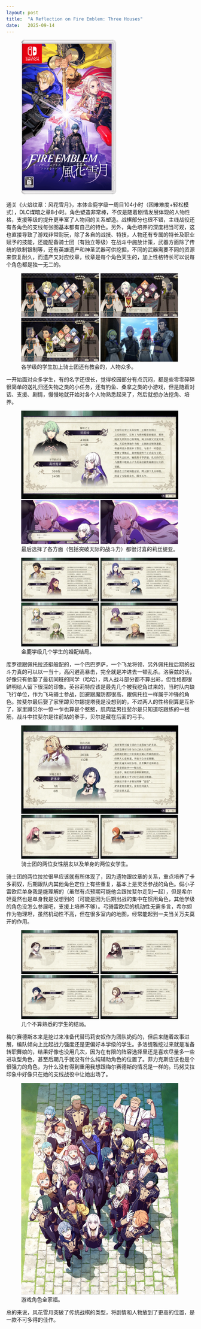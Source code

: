 ```yaml
---
layout: post
title:  "A Reflection on Fire Emblem: Three Houses"
date:   2025-09-14
---
```

<figure><img src="/assets/img/20250914-fire-emblem-three-houses_1.png" width="60%" /></figure>

通关《火焰纹章：风花雪月》，本体金鹿学级一周目104小时（困难难度+轻松模式），DLC煤暗之章8小时。角色塑造非常棒，不仅是随着剧情发展体现的人物性格，支援等级的提升更丰富了人物间的关系塑造。战棋部分也很不错，主线战役还有各角色的支线每张图基本都有自己的特色。另外，角色培养的深度相当可观，这也直接导致了游戏非常耐玩，除了各自的战技、特技，人物还有专属的特长及职业赋予的技能，还能配备骑士团（有独立等级）在战斗中施放计策，武器方面除了传统的铁制银制等，还有英雄遗产和神圣武器可供挖掘，不同的武器需要不同的资源来恢复耐久，而遗产又对应纹章，纹章是每个角色天生的，加上性格特长可以说每个角色都是独一无二的。

<figure>
<img src="/assets/img/20250914-fire-emblem-three-houses_2.jpg" width="49%" />
<img src="/assets/img/20250914-fire-emblem-three-houses_3.jpg" width="49%" />
<img src="/assets/img/20250914-fire-emblem-three-houses_4.jpg" width="49%" />
<img src="/assets/img/20250914-fire-emblem-three-houses_5.jpg" width="49%" />
<figcaption>各学级的学生加上骑士团还有教会的，人物众多。</figcaption>
</figure>

一开始面对众多学生，有的名字还很长，觉得校园部分有点沉闷，都是些零零碎碎很简单的送礼归还失物之类的小任务，还有钓鱼、桑拿之类的小游戏，但是随着对话、支援、剧情，慢慢地就开始对各个人物熟悉起来了，然后就想办法挖角、培养。

<figure>
<img src="/assets/img/20250914-fire-emblem-three-houses_6.jpg" width="99%" />
<img src="/assets/img/20250914-fire-emblem-three-houses_7.jpg" width="49%" />
<img src="/assets/img/20250914-fire-emblem-three-houses_8.jpg" width="49%" />
<figcaption>最后选择了各方面（包括突破天际的战斗力）都很讨喜的莉丝缇亚。</figcaption>
</figure>

<figure>
<img src="/assets/img/20250914-fire-emblem-three-houses_9.jpg" width="49%" />
<img src="/assets/img/20250914-fire-emblem-three-houses_10.jpg" width="49%" />
<img src="/assets/img/20250914-fire-emblem-three-houses_11.jpg" width="49%" />
<img src="/assets/img/20250914-fire-emblem-three-houses_12.jpg" width="49%" />
<figcaption>金鹿学级几个学生的婚配结局。</figcaption>
</figure>

库罗德跟佩托拉还挺般配的，一个巴巴罗萨，一个飞龙将领，另外佩托拉后期的战斗力真的可以以一当十，高闪避高暴击，完全就是冲进去一顿乱杀。洛廉兹的话，好像只有他娶了最初同班的同学（哈哈），两人战斗部分都不算出彩，但性格都很鲜明给人留下很深的印象。英谷莉特应该是最先几个被我挖角过来的，当时队内缺飞行单位，作为飞马骑士参战，回避跟魔防都很高，跟佩托拉一样属于冲锋的角色。拉斐尔最后娶了家里蹲贝尔娜提塔我是没想到的，不过两人的性格倒算是互补了，家里蹲贝尔一惊一乍也算是个憨憨，肌肉猛男拉斐尔是只知道吃跟练的一根筋，战斗中拉斐尔是往前站的拳手，贝尔是藏在后面的弓手。

<figure>
<img src="/assets/img/20250914-fire-emblem-three-houses_13.jpg" width="99%" />
<img src="/assets/img/20250914-fire-emblem-three-houses_14.jpg" width="49%" />
<img src="/assets/img/20250914-fire-emblem-three-houses_15.jpg" width="49%" />
<figcaption>骑士团的两位女性朋友以及单身的两位女学生。</figcaption>
</figure>

骑士团的两位拉拉很早应该就有所体现了，因为遗物跟纹章的关系，重点培养了卡多莉奴，后期跟队内其他角色定位上有些重复，基本上是灵活参战的角色。假小子雷欧尼单身我是能理解的（虽然有点预期可能他会跟拉斐尔走到一起），但是希尔妲竟然也是单身我是没想到的（可能是因为后期出战的集中在惯用角色，其他学级的角色没怎么参展吧，支援上培养不够）。弓骑雷欧尼的机动性无需多言，希尔妲作为物理坦，虽然机动性不高，但在很多室内的地图，经常能起到一夫当关万夫莫开的作用。

<figure>
<img src="/assets/img/20250914-fire-emblem-three-houses_16.jpg" width="49%" />
<img src="/assets/img/20250914-fire-emblem-three-houses_17.jpg" width="49%" />
<img src="/assets/img/20250914-fire-emblem-three-houses_18.jpg" width="49%" />
<img src="/assets/img/20250914-fire-emblem-three-houses_19.jpg" width="49%" />
<figcaption>几个不算熟悉的学生的结局。</figcaption>
</figure>

梅尔赛德斯本来是挖过来准备代替玛莉安奴作为团队奶妈的，但后来随着故事进展，编队倾向上比起战力强度还是更偏好本学级的学生。多洛缇雅挖过来就是准备转职舞娘的，结果好像也没用几次，因为在有限的阵容选择里还是喜欢尽量多一些进攻型角色，甚至后期几乎就没有什么纯辅助角色的位置了。菲力克斯应该也是个很强力的角色，为什么没有得到重用我想跟梅尔赛德斯的情况是一样的。玛努艾拉印象中好像只在她的支线战役中让她出场了。

<figure>
<img src="/assets/img/20250914-fire-emblem-three-houses_20.jpg" width="99%" />
<figcaption>游戏角色全家福。</figcaption>
</figure>

总的来说，风花雪月突破了传统战棋的类型，将剧情和人物放到了更高的位置，是一款不可多得的佳作。
